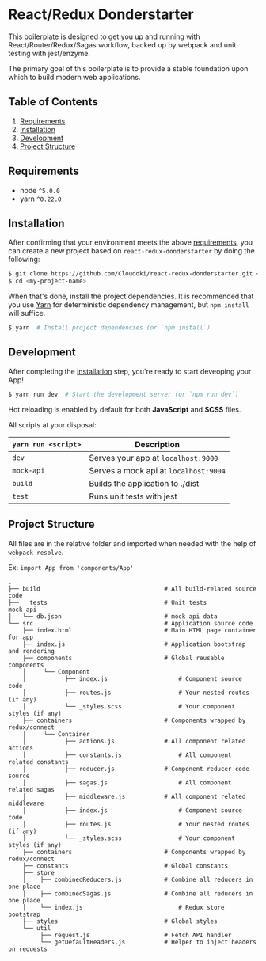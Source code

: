 # React/Redux Donderstarter

This boilerplate is designed to get you up and running with React/Router/Redux/Sagas workflow, backed up by webpack and unit testing with jest/enzyme.

The primary goal of this boilerplate is to provide a stable foundation upon which to build modern web applications.

## Table of Contents
1. [Requirements](#requirements)
1. [Installation](#instalation)
1. [Development](#development)
1. [Project Structure](#project-structure)

## Requirements
* node `^5.0.0`
* yarn `^0.22.0`

## Installation

After confirming that your environment meets the above [requirements](#requirements), you can create a new project based on `react-redux-donderstarter` by doing the following:

```bash
$ git clone https://github.com/Cloudoki/react-redux-donderstarter.git <my-project-name>
$ cd <my-project-name>
```

When that's done, install the project dependencies. It is recommended that you use [Yarn](https://yarnpkg.com/) for deterministic dependency management, but `npm install` will suffice.

```bash
$ yarn  # Install project dependencies (or `npm install`)
```

## Development

After completing the [installation](#installation) step, you're ready to start deveoping your App!

```bash
$ yarn run dev  # Start the development server (or `npm run dev`)
```

Hot reloading is enabled by default for both **JavaScript** and **SCSS** files.

All scripts at your disposal:

|`yarn run <script>`    |Description|
|-------------------|-----------|
|`dev`            	|Serves your app at `localhost:9000`|
|`mock-api`			|Serves a mock api at `localhost:9004`|
|`build`            |Builds the application to ./dist|
|`test`             |Runs unit tests with jest|

## Project Structure

All files are in the relative folder and imported when needed with the help of `webpack resolve`.

Ex: `import App from 'components/App'`

```
.
├── build                    				# All build-related source code
├── __tests__                				# Unit tests
mock-api
│   └── db.json              				# mock api data
└── src                      				# Application source code
    ├── index.html           				# Main HTML page container for app
    ├── index.js             				# Application bootstrap and rendering
    ├── components           				# Global reusable components
    │	  └── Component
    │	  		├── index.js					# Component source code
    │	  		├── routes.js					# Your nested routes (if any)
    │	  		└── _styles.scss				# Your component styles (if any)
    ├── containers           				# Components wrapped by redux/connect
    │	  └── Container
    │	  		├── actions.js				# All component related actions
    │	  		├── constants.js				# All component related constants
    │	  		├── reducer.js				# Component reducer code source
    │	  		├── sagas.js					# All component related sagas
    │	  		├── middleware.js			# All component related middleware
    │	  		├── index.js					# Component source code
    │	  		├── routes.js					# Your nested routes (if any)
    │	  		└── _styles.scss				# Your component styles (if any)
    ├── containers           				# Components wrapped by redux/connect
    ├── constants			 				# Global constants
    ├── store
    │	 ├── combinedReducers.js			# Combine all reducers in one place
    │	 ├── combinedSagas.js				# Combine all reducers in one place
    │	 └── index.js							# Redux store bootstrap
    ├── styles								# Global styles
    └── util
    	 ├── request.js						# Fetch API handler
    	 └── getDefaultHeaders.js			# Helper to inject headers on requests
```
